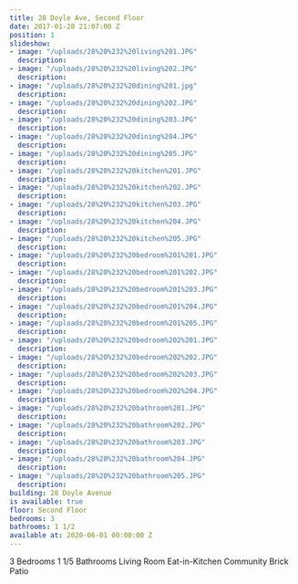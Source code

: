 ```yaml
---
title: 28 Doyle Ave, Second Floor
date: 2017-01-28 21:07:00 Z
position: 1
slideshow:
- image: "/uploads/28%20%232%20living%201.JPG"
  description: 
- image: "/uploads/28%20%232%20living%202.JPG"
  description: 
- image: "/uploads/28%20%232%20dining%201.jpg"
  description: 
- image: "/uploads/28%20%232%20dining%202.JPG"
  description: 
- image: "/uploads/28%20%232%20dining%203.JPG"
  description: 
- image: "/uploads/28%20%232%20dining%204.JPG"
  description: 
- image: "/uploads/28%20%232%20dining%205.JPG"
  description: 
- image: "/uploads/28%20%232%20kitchen%201.JPG"
  description: 
- image: "/uploads/28%20%232%20kitchen%202.JPG"
  description: 
- image: "/uploads/28%20%232%20kitchen%203.JPG"
  description: 
- image: "/uploads/28%20%232%20kitchen%204.JPG"
  description: 
- image: "/uploads/28%20%232%20kitchen%205.JPG"
  description: 
- image: "/uploads/28%20%232%20bedroom%201%201.JPG"
  description: 
- image: "/uploads/28%20%232%20bedroom%201%202.JPG"
  description: 
- image: "/uploads/28%20%232%20bedroom%201%203.JPG"
  description: 
- image: "/uploads/28%20%232%20bedroom%201%204.JPG"
  description: 
- image: "/uploads/28%20%232%20bedroom%201%205.JPG"
  description: 
- image: "/uploads/28%20%232%20bedroom%202%201.JPG"
  description: 
- image: "/uploads/28%20%232%20bedroom%202%202.JPG"
  description: 
- image: "/uploads/28%20%232%20bedroom%202%203.JPG"
  description: 
- image: "/uploads/28%20%232%20bedroom%202%204.JPG"
  description: 
- image: "/uploads/28%20%232%20bathroom%201.JPG"
  description: 
- image: "/uploads/28%20%232%20bathroom%202.JPG"
  description: 
- image: "/uploads/28%20%232%20bathroom%203.JPG"
  description: 
- image: "/uploads/28%20%232%20bathroom%204.JPG"
  description: 
- image: "/uploads/28%20%232%20bathroom%205.JPG"
  description: 
building: 28 Doyle Avenue
is available: true
floor: Second Floor
bedrooms: 3
bathrooms: 1 1/2
available at: 2020-06-01 00:00:00 Z
---
```


3 Bedrooms
1 1/5 Bathrooms
Living Room
Eat-in-Kitchen
Community Brick Patio
